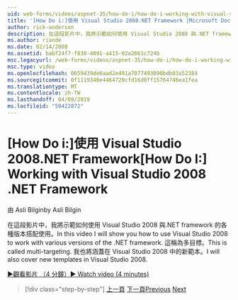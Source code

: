 ```yaml
---
uid: web-forms/videos/aspnet-35/how-do-i/how-do-i-working-with-visual-studio-2008-net-framework
title: '[How Do i:]使用 Visual Studio 2008.NET Framework |Microsoft Docs'
author: rick-anderson
description: 在這段影片中，我將示範如何使用 Visual Studio 2008 與.NET framework 的各種版本搭配使用。 這稱為多目標。 也將會...
ms.author: riande
ms.date: 02/14/2008
ms.assetid: babf24f7-f830-4091-a415-02a2661c724b
msc.legacyurl: /web-forms/videos/aspnet-35/how-do-i/how-do-i-working-with-visual-studio-2008-net-framework
msc.type: video
ms.openlocfilehash: 0659439de6aad2e491a7077493090bdb03a52384
ms.sourcegitcommit: 0f1119340e4464720cfd16d0ff15764746ea1fea
ms.translationtype: MT
ms.contentlocale: zh-TW
ms.lasthandoff: 04/09/2019
ms.locfileid: "59422872"
---
```

# <a name="how-do-i-working-with-visual-studio-2008-net-framework"></a><span data-ttu-id="9e4be-105">[How Do i:]使用 Visual Studio 2008.NET Framework</span><span class="sxs-lookup"><span data-stu-id="9e4be-105">[How Do I:] Working with Visual Studio 2008 .NET Framework</span></span>

<span data-ttu-id="9e4be-106">由 Asli Bilgin</span><span class="sxs-lookup"><span data-stu-id="9e4be-106">by Asli Bilgin</span></span>

<span data-ttu-id="9e4be-107">在這段影片中，我將示範如何使用 Visual Studio 2008 與.NET framework 的各種版本搭配使用。</span><span class="sxs-lookup"><span data-stu-id="9e4be-107">In this video I will show you how to use Visual Studio 2008 to work with various versions of the .NET framework.</span></span> <span data-ttu-id="9e4be-108">這稱為多目標。</span><span class="sxs-lookup"><span data-stu-id="9e4be-108">This is called multi-targeting.</span></span> <span data-ttu-id="9e4be-109">我也將涵蓋在 Visual Studio 2008 中的新範本。</span><span class="sxs-lookup"><span data-stu-id="9e4be-109">I will also cover new templates in Visual Studio 2008.</span></span>

[<span data-ttu-id="9e4be-110">&#9654;觀看影片 （4 分鐘）</span><span class="sxs-lookup"><span data-stu-id="9e4be-110">&#9654; Watch video (4 minutes)</span></span>](https://channel9.msdn.com/Blogs/ASP-NET-Site-Videos/how-do-i-working-with-visual-studio-2008-net-framework)

> [!div class="step-by-step"]
> <span data-ttu-id="9e4be-111">[上一頁](how-do-i-cascading-style-sheets-in-visual-studio-2008.md)
> [下一頁](how-do-i-adding-elements-to-a-css-file-and-create-new-css-on-the-fly.md)</span><span class="sxs-lookup"><span data-stu-id="9e4be-111">[Previous](how-do-i-cascading-style-sheets-in-visual-studio-2008.md)
[Next](how-do-i-adding-elements-to-a-css-file-and-create-new-css-on-the-fly.md)</span></span>
